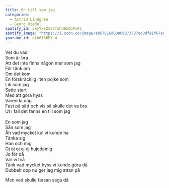 ```yaml
---
title: En till som jag
categories:
  - Astrid Lindgren
  - Georg Riedel
spotify_id: 5kyYkS23zzfohUHzObPxFC
spotify_image: "https://i.scdn.co/image/ab67616d0000b273737ec0dfe1f67ed4c09a64f7"
youtube_id: qtb6106EX_4
---
```

Vet du vad\
Som är bra\
Att det inte finns någon mer som jag\
För tänk om\
Om det kom\
En förskräcklig liten pojke som\
Lik som jag\
Satte start\
Med att göra hyss\
Varenda dag\
Fast på sätt och vis så skulle det va bra\
Ut i fall det fanns en till som jag\
\
En som jag\
Sån som jag\
Åh vad mycket kul vi kunde ha\
Tänka sig\
Han och mig\
Oj oj oj oj oj hujedamig\
Jo för då\
Var vi två\
Tänk vad mycket hyss vi kunde göra då\
Dubbelt opp nu ger jag mig attan på

Men vad skulle farsan säga då
